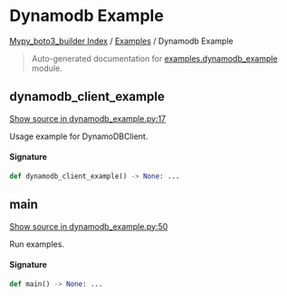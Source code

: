 # Dynamodb Example

[Mypy_boto3_builder Index](../README.md#mypy_boto3_builder-index) /
[Examples](./index.md#examples) /
Dynamodb Example

> Auto-generated documentation for [examples.dynamodb_example](https://github.com/youtype/mypy_boto3_builder/blob/main/examples/dynamodb_example.py) module.

## dynamodb_client_example

[Show source in dynamodb_example.py:17](https://github.com/youtype/mypy_boto3_builder/blob/main/examples/dynamodb_example.py#L17)

Usage example for DynamoDBClient.

#### Signature

```python
def dynamodb_client_example() -> None: ...
```



## main

[Show source in dynamodb_example.py:50](https://github.com/youtype/mypy_boto3_builder/blob/main/examples/dynamodb_example.py#L50)

Run examples.

#### Signature

```python
def main() -> None: ...
```
